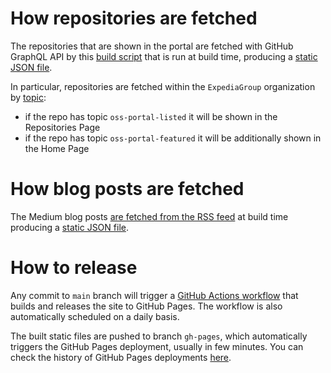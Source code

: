 # How repositories are fetched

The repositories that are shown in the portal are fetched with GitHub GraphQL API by this [build script](./src/scripts/build-repo-data.js) that is run at build time, producing a [static JSON file](./static/repos.json).

In particular, repositories are fetched within the `ExpediaGroup` organization by [topic](https://docs.github.com/en/repositories/managing-your-repositorys-settings-and-features/customizing-your-repository/classifying-your-repository-with-topics):

- if the repo has topic `oss-portal-listed` it will be shown in the Repositories Page
- if the repo has topic `oss-portal-featured` it will be additionally shown in the Home Page

# How blog posts are fetched

The Medium blog posts [are fetched from the RSS feed](./src/scripts/build-posts-data.js) at build time
producing a [static JSON file](./static/posts.json).

# How to release

Any commit to `main` branch will trigger a [GitHub Actions workflow](./.github/workflows) that builds and releases
the site to GitHub Pages. The workflow is also automatically scheduled on a daily basis.

The built static files are pushed to branch `gh-pages`, which automatically triggers the GitHub Pages deployment, usually
in few minutes. You can check the history of GitHub Pages deployments [here](https://github.com/ExpediaGroup/expediagroup.github.io/deployments).
